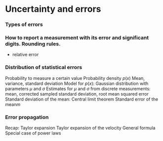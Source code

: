# Uncertainty and errors

### Types of errors

### How to report a measurement with its error and significant digits. Rounding rules.

+ relative error


### Distribution of statistical errors
Probability to measure a certain value
Probability density $p(x)$
Mean, variance, standard deviation
Model for $p(x)$: Gaussian distribution with parameters $\mu$ and $\sigma$
Estimates for $\mu$ and $\sigma$ from discrete measurements: mean, corrected sampled standard deviation, root mean squared error
Standard deviation of the mean: Central limit theorem
Standard error of the mean$m$

### Error propagation
Recap: Taylor expansion
Taylor expansion of the velocity
General formula
Special case of power laws